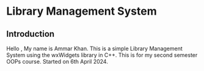 # Library Management System
## Introduction
Hello , My name is Ammar Khan. This is a simple Library Management System using the wxWidgets library in C++. This is for my second semester OOPs course. Started on 6th April 2024.
